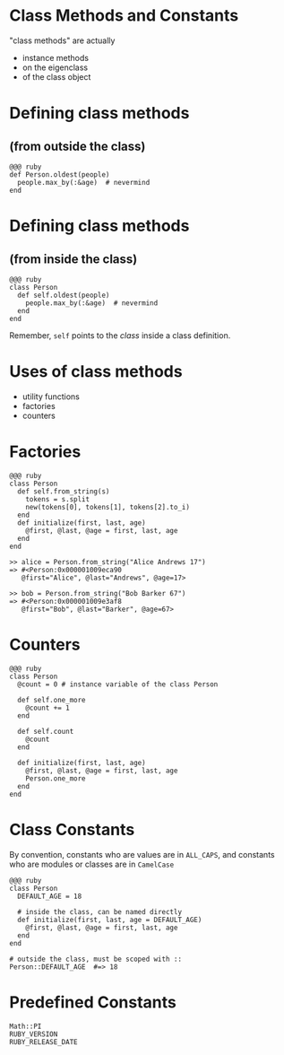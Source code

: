 <!SLIDE subsection>
# Class Methods and Constants

"class methods" are actually

  * instance methods
  * on the eigenclass
  * of the class object


# Defining class methods 
## (from outside the class)

    @@@ ruby
    def Person.oldest(people)
      people.max_by(:&age)  # nevermind
    end

# Defining class methods
## (from inside the class)

    @@@ ruby
    class Person
      def self.oldest(people)
        people.max_by(:&age)  # nevermind
      end
    end

Remember, `self` points to the *class* inside a class definition.

# Uses of class methods

* utility functions
* factories
* counters

# Factories

    @@@ ruby
    class Person
      def self.from_string(s)
        tokens = s.split    
        new(tokens[0], tokens[1], tokens[2].to_i)
      end
      def initialize(first, last, age)
        @first, @last, @age = first, last, age
      end
    end

    >> alice = Person.from_string("Alice Andrews 17")
    => #<Person:0x000001009eca90 
       @first="Alice", @last="Andrews", @age=17>
       
    >> bob = Person.from_string("Bob Barker 67")
    => #<Person:0x000001009e3af8 
       @first="Bob", @last="Barker", @age=67>

# Counters

    @@@ ruby
    class Person
      @count = 0 # instance variable of the class Person
      
      def self.one_more
        @count += 1
      end
  
      def self.count
        @count  
      end

      def initialize(first, last, age)
        @first, @last, @age = first, last, age
        Person.one_more
      end
    end

# Class Constants

By convention, constants who are values are in `ALL_CAPS`, and constants who are modules or classes are in `CamelCase`

    @@@ ruby
    class Person
      DEFAULT_AGE = 18

      # inside the class, can be named directly 
      def initialize(first, last, age = DEFAULT_AGE)
        @first, @last, @age = first, last, age
      end
    end

    # outside the class, must be scoped with ::
    Person::DEFAULT_AGE  #=> 18

# Predefined Constants

    Math::PI
    RUBY_VERSION
    RUBY_RELEASE_DATE

